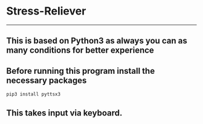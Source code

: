 # Stress-Reliever

-------------------

## This is based on Python3 as always you can as many conditions for better experience

## Before running this program install the necessary packages
`pip3 install pyttsx3`

## This takes input via keyboard.
